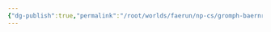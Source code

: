 ```yaml
---
{"dg-publish":true,"permalink":"/root/worlds/faerun/np-cs/gromph-baernre/","tags":["Faerun"]}
---
```



